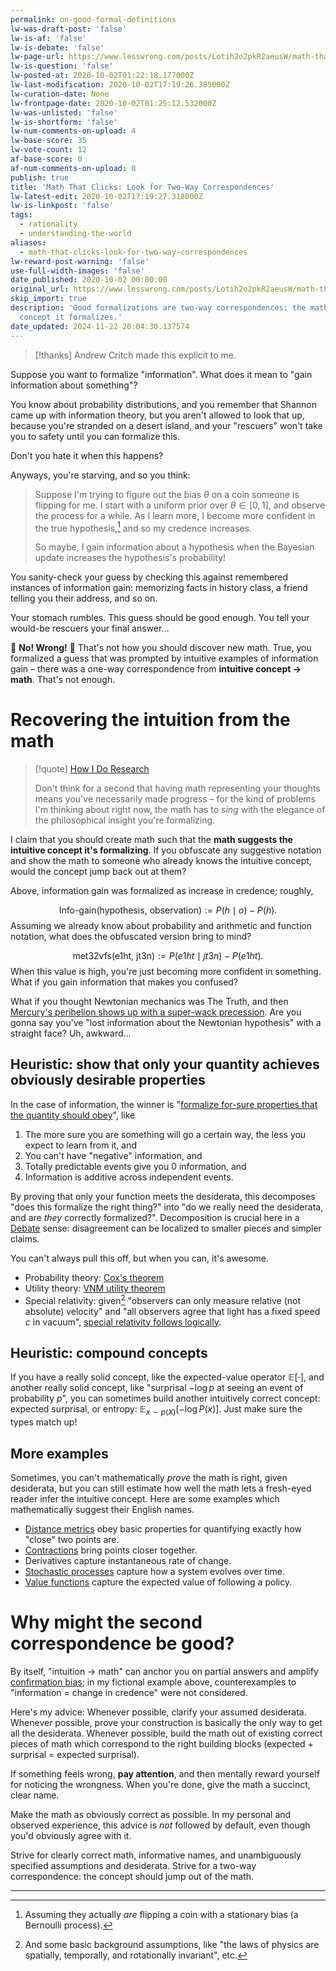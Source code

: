 ```yaml
---
permalink: on-good-formal-definitions
lw-was-draft-post: 'false'
lw-is-af: 'false'
lw-is-debate: 'false'
lw-page-url: https://www.lesswrong.com/posts/Lotih2o2pkR2aeusW/math-that-clicks-look-for-two-way-correspondences
lw-is-question: 'false'
lw-posted-at: 2020-10-02T01:22:18.177000Z
lw-last-modification: 2020-10-02T17:19:26.385000Z
lw-curation-date: None
lw-frontpage-date: 2020-10-02T01:25:12.532000Z
lw-was-unlisted: 'false'
lw-is-shortform: 'false'
lw-num-comments-on-upload: 4
lw-base-score: 35
lw-vote-count: 12
af-base-score: 0
af-num-comments-on-upload: 0
publish: true
title: 'Math That Clicks: Look for Two-Way Correspondences'
lw-latest-edit: 2020-10-02T17:19:27.318000Z
lw-is-linkpost: 'false'
tags:
  - rationality
  - understanding-the-world
aliases:
  - math-that-clicks-look-for-two-way-correspondences
lw-reward-post-warning: 'false'
use-full-width-images: 'false'
date_published: 2020-10-02 00:00:00
original_url: https://www.lesswrong.com/posts/Lotih2o2pkR2aeusW/math-that-clicks-look-for-two-way-correspondences
skip_import: true
description: 'Good formalizations are two-way correspondences: the math suggests the
  concept it formalizes.'
date_updated: 2024-11-22 20:04:30.137574
---
```







> [!thanks]
> Andrew Critch made this explicit to me.

Suppose you want to formalize "information". What does it mean to "gain information about something"?

You know about probability distributions, and you remember that Shannon came up with information theory, but you aren't allowed to look that up, because you're stranded on a desert island, and your "rescuers" won't take you to safety until you can formalize this.

Don't you hate it when this happens?

Anyways, you're starving, and so you think:

> Suppose I'm trying to figure out the bias $\theta$ on a coin someone is flipping for me. I start with a uniform prior over $\theta\in[0,1]$, and observe the process for a while. As I learn more, I become more confident in the true hypothesis,[^1] and so my credence increases.
>
> So maybe, I gain information about a hypothesis when the Bayesian update increases the hypothesis's probability!

You sanity-check your guess by checking this against remembered instances of information gain: memorizing facts in history class, a friend telling you their address, and so on.

Your stomach rumbles. This guess should be good enough. You tell your would-be rescuers your final answer...

🚨 **No! Wrong!** 🚨 That's not how you should discover new math. True, you formalized a guess that was prompted by intuitive examples of information gain – there was a one-way correspondence from **intuitive concept → math**. That's not enough.

# Recovering the intuition from the math

> [!quote] [How I Do Research](/how-i-do-research)
>
> Don't think for a second that having math representing your thoughts means you've necessarily made progress – for the kind of problems I'm thinking about right now, the math has to _sing_ with the elegance of the philosophical insight you're formalizing.

I claim that you should create math such that the **math suggests the intuitive concept it's formalizing**. If you obfuscate any suggestive notation and show the math to someone who already knows the intuitive concept, would the concept jump back out at them?

Above, information gain was formalized as increase in credence; roughly,

$$
\text{Info-gain}(\text{hypothesis, observation}) := P(h \mid o) - P(h).
$$
Assuming we already know about probability and arithmetic and function notation, what does the obfuscated version bring to mind?

$$
\text{met32vfs}(\text{e1ht, jt3n}) := P(e1ht \mid jt3n) - P(e1ht).
$$
When this value is high, you're just becoming more confident in something. What if you gain information that makes you confused?

What if you thought Newtonian mechanics was The Truth, and then [Mercury's perihelion shows up with a super-wack precession](https://en.wikipedia.org/wiki/Tests_of_general_relativity). Are you gonna say you've "lost information about the Newtonian hypothesis" with a straight face? Uh, awkward...

## Heuristic: show that only your quantity achieves obviously desirable properties

In the case of information, the winner is "[formalize for-sure properties that the quantity should obey](https://en.wikipedia.org/wiki/Entropy_\(information_theory\)#Characterization)", like

1. The more sure you are something will go a certain way, the less you expect to learn from it, and
2. You can't have "negative" information, and
3. Totally predictable events give you 0 information, and
4. Information is additive across independent events.

By proving that only your function meets the desiderata, this decomposes "does this formalize the right thing?" into "do we really need the desiderata, and are _they_ correctly formalized?". Decomposition is crucial here in a [Debate](https://openai.com/blog/debate/) sense: disagreement can be localized to smaller pieces and simpler claims.

You can't always pull this off, but when you can, it's awesome.

- Probability theory: [Cox's theorem](https://en.wikipedia.org/wiki/Cox%27s_theorem)
- Utility theory: [VNM utility theorem](https://en.wikipedia.org/wiki/Von_Neumann%E2%80%93Morgenstern_utility_theorem)
- Special relativity: given[^2] "observers can only measure relative (not absolute) velocity" and "all observers agree that light has a fixed speed $c$ in vacuum", [special relativity follows logically](https://en.wikipedia.org/wiki/Special_relativity#Traditional_%22two_postulates%22_approach_to_special_relativity).

## Heuristic: compound concepts

If you have a really solid concept, like the expected-value operator $\mathbb{E}[\cdot]$, and another really solid concept, like "surprisal $-\log p$ at seeing an event of probability $p$", you can sometimes build another intuitively correct concept: expected surprisal, or entropy: $\mathbb{E}_{x\sim p(X)}[-\log P(x)]$. Just make sure the types match up!

## More examples

Sometimes, you can't mathematically _prove_ the math is right, given desiderata, but you can still estimate how well the math lets a fresh-eyed reader infer the intuitive concept. Here are some examples which mathematically suggest their English names.

- [Distance metrics](https://en.wikipedia.org/wiki/Metric_space) obey basic properties for quantifying exactly how "close" two points are.
- [Contractions](https://en.wikipedia.org/wiki/Contraction_mapping) bring points closer together.
- Derivatives capture instantaneous rate of change.
- [Stochastic processes](https://en.wikipedia.org/wiki/Stochastic_process) capture how a system evolves over time.
- [Value functions](https://medium.com/analytics-vidhya/reinforcement-learning-value-function-and-policy-c22f5bd1d1b0) capture the expected value of following a policy.

# Why might the second correspondence be good?

By itself, "intuition → math" can anchor you on partial answers and amplify [confirmation bias](https://explorable.com/confirmation-bias); in my fictional example above, counterexamples to "information = change in credence" were not considered.

Here's my advice: Whenever possible, clarify your assumed desiderata. Whenever possible, prove your construction is basically the only way to get all the desiderata. Whenever possible, build the math out of existing correct pieces of math which correspond to the right building blocks (expected + surprisal = expected surprisal).

If something feels wrong, **pay attention**, and then mentally reward yourself for noticing the wrongness. When you're done, give the math a succinct, clear name.

Make the math as obviously correct as possible. In my personal and observed experience, this advice is _not_ followed by default, even though you'd obviously agree with it.

Strive for clearly correct math, informative names, and unambiguously specified assumptions and desiderata. Strive for a two-way correspondence: the concept should jump out of the math.

<hr/>

[^1]: Assuming they actually _are_ flipping a coin with a stationary bias (a Bernoulli process).

[^2]: And some basic background assumptions, like "the laws of physics are spatially, temporally, and rotationally invariant", etc.
